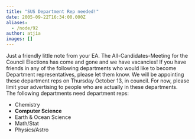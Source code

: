 ```yaml
---
title: "SUS Department Rep needed!"
date: 2005-09-22T16:34:00.000Z
aliases:
  - /node/92
author: atjia
images: []
---
```


<div class="field field-name-body field-type-text-with-summary field-label-hidden"><div class="field-items"><div class="field-item even"><p>Just a friendly little note from your EA. The All-Candidates-Meeting for the Council Elections has come and gone and we have vacancies! If you have friends in any of the following departments who would like to become Department representatives, please let them know. We will be appointing these department reps on Thursday October 13, in council. For now, please limit your advertising to people who are actually in these departments.<br>
The following departments need department reps:</p>
<ul>
<li>Chemistry
</li><li><b>Computer Science</b>
</li><li>Earth &amp; Ocean Science
</li><li>Math/Stat
</li><li>Physics/Astro
</li></ul>
</div></div></div>    <footer>
          </footer>
